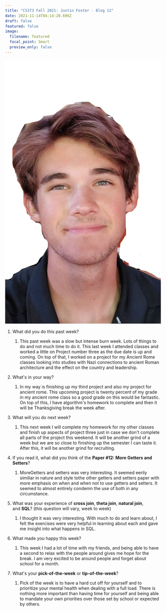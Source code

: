 ```yaml
---
title: "CS373 Fall 2021: Justin Foster - Blog 12"
date: 2021-11-14T04:14:20.696Z
draft: false
featured: false
image:
  filename: featured
  focal_point: Smart
  preview_only: false
---
```

![](selfie-2-_li.jpg)



<!--StartFragment-->

1. What did you do this past week?

   1. This past week was a slow but intense burn week. Lots of things to do and not much time to do it. This last week I attended classes and worked a little on Project number three as the due date is up and coming. On top of that, I worked on a project for my Ancient Rome classes looking into studies with Nazi connections to ancient Roman architecture and the effect on the country and leadership.
2. What's in your way?

   1. In my way is finishing up my third project and also my project for ancient rome. This upcoming project is twenty percent of my grade in my ancient rome class so a good grade on this would be fantastic. On top of this, I have algorithm's homework to complete and then it will be Thanksgiving break the week after. 
3. What will you do next week?

   1. This next week I will complete my homework for my other classes and finish up aspects of project three just in case we don't complete all parts of the project this weekend. It will be another grind of a week but we are so close to finishing up the semester I can taste it. After this, it will be another grind for recruiting.
4. If you read it, what did you think of the **Paper #12: More Getters and Setters**?

   1. MoreGetters and setters was very interesting. It seemed eerily similiar in nature and style tothe other getters and setters paper with more emphasis on when and when not to use getters and setters. It seemed to almost entirely condemn the use of both in any circumstance.
5. What was your experience of **cross join**, **theta join**, **natural join**, and **SQL**? (this question will vary, week to week)

   1. I thought it was very interesting. With much to do and learn about, I felt the exercises were very helpful in learning about each and gave me insight into what happens in SQL.
6. What made you happy this week?

   1. This week I had a lot of time with my friends, and being able to have a second to relax with the people around gives me hope for the break. I am very excited to be around people and forget about school for a month.
7. What's your **pick-of-the-week** or **tip-of-the-week**?

   1. Pick of the week is to have a hard cut off for yourself and to prioritize your mental health when dealing with a full load. There is nothing more important than having time for yourself and being able to mandate your own priorities over those set by school or expected by others. 

<!--EndFragment-->
